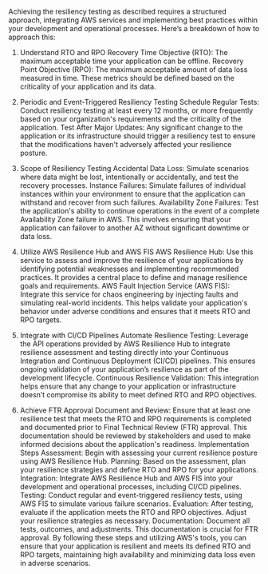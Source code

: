 Achieving the resiliency testing as described requires a structured approach, integrating AWS services and implementing best practices within your development and operational processes. Here’s a breakdown of how to approach this:

1. Understand RTO and RPO
Recovery Time Objective (RTO): The maximum acceptable time your application can be offline.
Recovery Point Objective (RPO): The maximum acceptable amount of data loss measured in time.
These metrics should be defined based on the criticality of your application and its data.

2. Periodic and Event-Triggered Resiliency Testing
Schedule Regular Tests: Conduct resiliency testing at least every 12 months, or more frequently based on your organization's requirements and the criticality of the application.
Test After Major Updates: Any significant change to the application or its infrastructure should trigger a resiliency test to ensure that the modifications haven't adversely affected your resilience posture.
3. Scope of Resiliency Testing
Accidental Data Loss: Simulate scenarios where data might be lost, intentionally or accidentally, and test the recovery processes.
Instance Failures: Simulate failures of individual instances within your environment to ensure that the application can withstand and recover from such failures.
Availability Zone Failures: Test the application's ability to continue operations in the event of a complete Availability Zone failure in AWS. This involves ensuring that your application can failover to another AZ without significant downtime or data loss.
4. Utilize AWS Resilience Hub and AWS FIS
AWS Resilience Hub: Use this service to assess and improve the resilience of your applications by identifying potential weaknesses and implementing recommended practices. It provides a central place to define and manage resilience goals and requirements.
AWS Fault Injection Service (AWS FIS): Integrate this service for chaos engineering by injecting faults and simulating real-world incidents. This helps validate your application's behavior under adverse conditions and ensures that it meets RTO and RPO targets.
5. Integrate with CI/CD Pipelines
Automate Resilience Testing: Leverage the API operations provided by AWS Resilience Hub to integrate resilience assessment and testing directly into your Continuous Integration and Continuous Deployment (CI/CD) pipelines. This ensures ongoing validation of your application’s resilience as part of the development lifecycle.
Continuous Resilience Validation: This integration helps ensure that any change to your application or infrastructure doesn’t compromise its ability to meet defined RTO and RPO objectives.
6. Achieve FTR Approval
Document and Review: Ensure that at least one resilience test that meets the RTO and RPO requirements is completed and documented prior to Final Technical Review (FTR) approval. This documentation should be reviewed by stakeholders and used to make informed decisions about the application's readiness.
Implementation Steps
Assessment: Begin with assessing your current resilience posture using AWS Resilience Hub.
Planning: Based on the assessment, plan your resilience strategies and define RTO and RPO for your applications.
Integration: Integrate AWS Resilience Hub and AWS FIS into your development and operational processes, including CI/CD pipelines.
Testing: Conduct regular and event-triggered resiliency tests, using AWS FIS to simulate various failure scenarios.
Evaluation: After testing, evaluate if the application meets the RTO and RPO objectives. Adjust your resilience strategies as necessary.
Documentation: Document all tests, outcomes, and adjustments. This documentation is crucial for FTR approval.
By following these steps and utilizing AWS's tools, you can ensure that your application is resilient and meets its defined RTO and RPO targets, maintaining high availability and minimizing data loss even in adverse scenarios.

